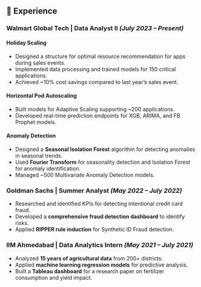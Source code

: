 ## 💼 Experience

### Walmart Global Tech | Data Analyst II _(July 2023 – Present)_

#### **Holiday Scaling**
- Designed a structure for optimal resource recommendation for apps during sales events.  
- Implemented data processing and trained models for 150 critical applications.  
- Achieved ~10% cost savings compared to last year’s sales event.  

#### **Horizontal Pod Autoscaling**
- Built models for Adaptive Scaling supporting ~200 applications.  
- Developed real-time prediction endpoints for XGB, ARIMA, and FB Prophet models.  

#### **Anomaly Detection**
- Designed a **Seasonal Isolation Forest** algorithm for detecting anomalies in seasonal trends.  
- Used **Fourier Transform** for seasonality detection and Isolation Forest for anomaly identification.  
- Managed ~500 Multivariate Anomaly Detection models.  

### Goldman Sachs | Summer Analyst _(May 2022 – July 2022)_
- Researched and identified KPIs for detecting intentional credit card fraud.  
- Developed a **comprehensive fraud detection dashboard** to identify risks.  
- Applied **RIPPER rule induction** for Synthetic ID Fraud detection.  

### IIM Ahmedabad | Data Analytics Intern _(May 2021 – July 2021)_
- Analyzed **15 years of agricultural data** from 200+ districts.  
- Applied **machine learning regression models** for predictive analysis.  
- Built a **Tableau dashboard** for a research paper on fertilizer consumption and yield impact.  
